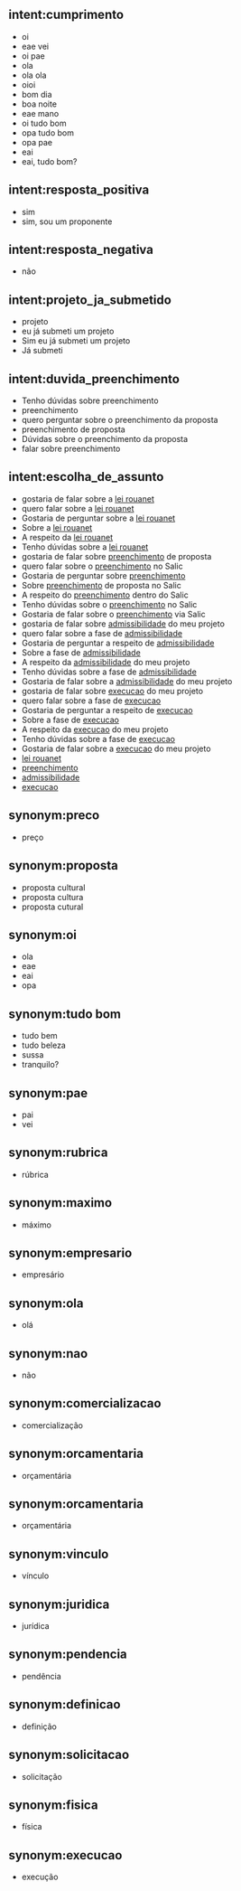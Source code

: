 ## intent:cumprimento
- oi
- eae vei
- oi pae
- ola
- ola ola
- oioi
- bom dia
- boa noite
- eae mano
- oi tudo bom
- opa tudo bom
- opa pae
- eai
- eai, tudo bom?

## intent:resposta_positiva
- sim
- sim, sou um proponente

## intent:resposta_negativa
- não

## intent:projeto_ja_submetido
- projeto
- eu já submeti um projeto
- Sim eu já submeti um projeto
- Já submeti

## intent:duvida_preenchimento
- Tenho dúvidas sobre preenchimento
- preenchimento
- quero perguntar sobre o preenchimento da proposta
- preenchimento de proposta
- Dúvidas sobre o preenchimento da proposta
- falar sobre preenchimento

## intent:escolha_de_assunto
- gostaria de falar sobre a [lei rouanet](assunto)
- quero falar sobre a [lei rouanet](assunto)
- Gostaria de perguntar sobre a [lei rouanet](assunto)
- Sobre a [lei rouanet](assunto)
- A respeito da [lei rouanet](assunto)
- Tenho dúvidas sobre a [lei rouanet](assunto)
- gostaria de falar sobre [preenchimento](assunto) de proposta
- quero falar sobre o [preenchimento](assunto) no Salic
- Gostaria de perguntar sobre [preenchimento](assunto)
- Sobre [preenchimento](assunto) de proposta no Salic
- A respeito do [preenchimento](assunto) dentro do Salic
- Tenho dúvidas sobre o [preenchimento](assunto) no Salic
- Gostaria de falar sobre o [preenchimento](assunto) via Salic
- gostaria de falar sobre [admissibilidade](assunto) do meu projeto
- quero falar sobre a fase de [admissibilidade](assunto)
- Gostaria de perguntar a respeito de [admissibilidade](assunto)
- Sobre a fase de [admissibilidade](assunto)
- A respeito da [admissibilidade](assunto) do meu projeto
- Tenho dúvidas sobre a fase de [admissibilidade](assunto)
- Gostaria de falar sobre a [admissibilidade](assunto) do meu projeto
- gostaria de falar sobre [execucao](assunto) do meu projeto
- quero falar sobre a fase de [execucao](assunto)
- Gostaria de perguntar a respeito de [execucao](assunto)
- Sobre a fase de [execucao](assunto)
- A respeito da [execucao](assunto) do meu projeto
- Tenho dúvidas sobre a fase de [execucao](assunto)
- Gostaria de falar sobre a [execucao](assunto) do meu projeto
- [lei rouanet](assunto)
- [preenchimento](assunto)
- [admissibilidade](assunto)
- [execucao](assunto)

## synonym:preco
+ preço

## synonym:proposta
+ proposta cultural
+ proposta cultura
+ proposta cutural

## synonym:oi
+ ola
+ eae
+ eai
+ opa

## synonym:tudo bom
+ tudo bem
+ tudo beleza
+ sussa
+ tranquilo?

## synonym:pae
+ pai
+ vei

## synonym:rubrica
+ rúbrica

## synonym:maximo
+ máximo

## synonym:empresario
+ empresário

## synonym:ola
+ olá

## synonym:nao
+ não

## synonym:comercializacao
+ comercialização

## synonym:orcamentaria
+ orçamentária

## synonym:orcamentaria
+ orçamentária

## synonym:vinculo
+ vínculo

## synonym:juridica
+ jurídica

## synonym:pendencia
+ pendência

## synonym:definicao
+ definição

## synonym:solicitacao
+ solicitação

## synonym:fisica
+ física

## synonym:execucao
+ execução
